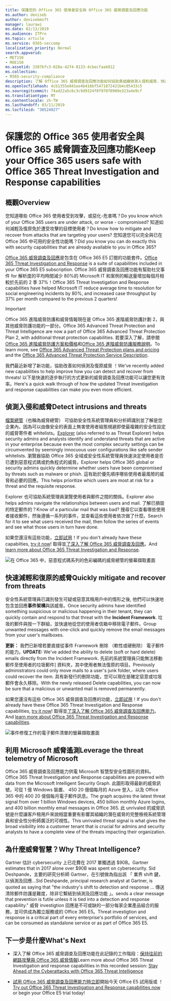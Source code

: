 ```yaml
---
title: 保護您的 Office 365 使用者安全與 Office 365 威脅調查及回應功能
ms.author: deniseb
author: denisebmsft
manager: laurawi
ms.date: 02/13/2019
ms.audience: ITPro
ms.topic: article
ms.service: O365-seccomp
localization_priority: Normal
search.appverid:
- MET150
- MOE150
ms.assetid: 3387bfc3-028a-42f4-8133-4cbecfaab812
ms.collection:
- M365-security-compliance
description: 了解 Office 365 威脅調查及回應功能如何協助貴組織偵測入侵和威脅，快速地降低，以及復原威脅。
ms.openlocfilehash: 4cb1355e841ee4b416bf5471872421b4c05433c5
ms.sourcegitcommit: 74ad22a5c6c3c9d9324f0f97070909e323a4e9cf
ms.translationtype: MT
ms.contentlocale: zh-TW
ms.lasthandoff: 03/11/2019
ms.locfileid: "30524027"
---
```

# <a name="keep-your-office-365-users-safe-with-office-365-threat-investigation-and-response-capabilities"></a><span data-ttu-id="cce6c-103">保護您的 Office 365 使用者安全與 Office 365 威脅調查及回應功能</span><span class="sxs-lookup"><span data-stu-id="cce6c-103">Keep your Office 365 users safe with Office 365 Threat Investigation and Response capabilities</span></span>

## <a name="overview"></a><span data-ttu-id="cce6c-104">概觀</span><span class="sxs-lookup"><span data-stu-id="cce6c-104">Overview</span></span>

<span data-ttu-id="cce6c-105">您知道哪些 Office 365 使用者受到攻擊，或惡化-危害嗎？</span><span class="sxs-lookup"><span data-stu-id="cce6c-105">Do you know which of your Office 365 users are under attack, or worse - compromised?</span></span> <span data-ttu-id="cce6c-106">知道如何減輕及復原免於遭受攻擊的目標使用者？</span><span class="sxs-lookup"><span data-stu-id="cce6c-106">Do know how to mitigate and recover from attacks that are targeting your users?</span></span> <span data-ttu-id="cce6c-107">您知道您可以完全與已在 Office 365 中可用的安全性功能嗎？</span><span class="sxs-lookup"><span data-stu-id="cce6c-107">Did you know you can do exactly this with security capabilities that are already available to you in Office 365?</span></span> 
  
<span data-ttu-id="cce6c-108">[Office 365 威脅調查及回應](office-365-ti.md)是包含在 Office 365 E5 訂閱的功能套件。</span><span class="sxs-lookup"><span data-stu-id="cce6c-108">[Office 365 Threat Investigation and Response](office-365-ti.md) is a suite of capabilities included in your Office 365 E5 subscription.</span></span> <span data-ttu-id="cce6c-109">Office 365 威脅調查及回應功能有幫助社交事件 for 解析度的平均時間減少 80%的 Microsoft IT 和案例的輸送量增加每個月相較於先前的 2 季 37%！</span><span class="sxs-lookup"><span data-stu-id="cce6c-109">Office 365 Threat Investigation and Response capabilities have helped Microsoft IT reduce average time to resolution for social engineering incidents by 80%, and increased case throughput by 37% per month compared to the previous 2 quarters!</span></span> 

> [!IMPORTANT]
> <span data-ttu-id="cce6c-110">Office 365 進階威脅防護和威脅情報現在是 Office 365 進階威脅防護計劃 2，與其他威脅防護功能的一部分。</span><span class="sxs-lookup"><span data-stu-id="cce6c-110">Office 365 Advanced Threat Protection and Threat Intelligence are now a part of Office 365 Advanced Threat Protection Plan 2, with additional threat protection capabilities.</span></span> <span data-ttu-id="cce6c-111">若要深入了解，請參閱[Office 365 進階威脅防護方案和價格](https://products.office.com/exchange/advance-threat-protection)和[Office 365 進階威脅防護服務說明](https://docs.microsoft.com/office365/servicedescriptions/office-365-advanced-threat-protection-service-description)。</span><span class="sxs-lookup"><span data-stu-id="cce6c-111">To learn more, see [Office 365 Advanced Threat Protection plans and pricing](https://products.office.com/exchange/advance-threat-protection) and the [Office 365 Advanced Threat Protection Service Description](https://docs.microsoft.com/office365/servicedescriptions/office-365-advanced-threat-protection-service-description).</span></span>
  
<span data-ttu-id="cce6c-112">我們最近新增了新功能，協助改善如何偵測及復原威脅 ！</span><span class="sxs-lookup"><span data-stu-id="cce6c-112">We've recently added new capabilities to help improve how you can detect and recover from threats!</span></span> <span data-ttu-id="cce6c-113">以下是快速的逐步執行的方式更新的威脅調查及回應功能可以讓您更有效率。</span><span class="sxs-lookup"><span data-stu-id="cce6c-113">Here's a quick walk through of how the updated Threat investigation and response capabilities can make you even more efficient.</span></span>
  
## <a name="detect-intrusions-and-threats"></a><span data-ttu-id="cce6c-114">偵測入侵和威脅</span><span class="sxs-lookup"><span data-stu-id="cce6c-114">Detect intrusions and threats</span></span>

<span data-ttu-id="cce6c-115">[檔案總管](use-explorer-in-security-and-compliance.md)（也稱為威脅總管） 可協助安全性系統管理員和分析師識別並了解是您企業內，因為可以由像安全的表面上無害使用者組態規避即使最複雜的安全性設定的威脅寄件者 whitelists。</span><span class="sxs-lookup"><span data-stu-id="cce6c-115">[Explorer](use-explorer-in-security-and-compliance.md) (also referred to as Threat Explorer) helps security admins and analysts identify and understand threats that are active in your enterprise because even the most complex security settings can be circumvented by seemingly innocuous user configurations like safe sender whitelists.</span></span> <span data-ttu-id="cce6c-116">瀏覽器協助 Office 365 全域或安全性系統管理員快速決定使用者是否已遭到惡意程式碼或釣魚程式的威脅。</span><span class="sxs-lookup"><span data-stu-id="cce6c-116">Explorer helps Office 365 global or security admins quickly determine whether users have been compromised by threats such as malware or phish.</span></span> <span data-ttu-id="cce6c-117">這有助於優先順序哪些使用者最風險的威脅和必要的回應。</span><span class="sxs-lookup"><span data-stu-id="cce6c-117">This helps prioritize which users are most at risk for a threat and the requisite response.</span></span> 
  
<span data-ttu-id="cce6c-118">Explorer 也可協助系統管理員瀏覽使用者與郵件之間的關係。</span><span class="sxs-lookup"><span data-stu-id="cce6c-118">Explorer also helps admins navigate the relationships between users and mail.</span></span> <span data-ttu-id="cce6c-119">了解已損毀的特定郵件的？</span><span class="sxs-lookup"><span data-stu-id="cce6c-119">Know of a particular mail that was bad?</span></span> <span data-ttu-id="cce6c-120">搜尋它以查看哪些使用者接收郵件，然後遵循一系列的事件，並查看這些使用者依次做了什麼。</span><span class="sxs-lookup"><span data-stu-id="cce6c-120">Search for it to see what users received the mail, then follow the series of events and see what those users in turn have done.</span></span>

<span data-ttu-id="cce6c-121">如果您還沒有這些功能，[立即試用](https://aka.ms/tryo365threatintel3)！</span><span class="sxs-lookup"><span data-stu-id="cce6c-121">If you don't already have these capabilties, [try it now](https://aka.ms/tryo365threatintel3)!</span></span> <span data-ttu-id="cce6c-122">取得並[了深入了解 Office 365 威脅調查及回應](https://aka.ms/readmoreabouto365threatintel)。</span><span class="sxs-lookup"><span data-stu-id="cce6c-122">And [learn more about Office 365 Threat Investigation and Response](https://aka.ms/readmoreabouto365threatintel).</span></span>
  
![在 Office 365 中，惡意程式碼系列的色彩編碼的威脅總管的螢幕擷取畫面](media/591338dd-252a-437d-b5f2-87aa42e74b0c.png)
  
## <a name="quickly-mitigate-and-recover-from-threats"></a><span data-ttu-id="cce6c-124">快速減輕和復原的威脅</span><span class="sxs-lookup"><span data-stu-id="cce6c-124">Quickly mitigate and recover from threats</span></span>

<span data-ttu-id="cce6c-125">安全性系統管理員已識別發生可疑或惡意其租用戶中的情形之後, 他們可以快速地包含並回應**事件架構**與該威脅。</span><span class="sxs-lookup"><span data-stu-id="cce6c-125">Once security admins have identified something suspicious or malicious happening in their tenant, they can quickly contain and respond to that threat with the **Incident Framework**.</span></span> <span data-ttu-id="cce6c-126">垃圾的郵件與按一下群組，並快速地從您的使用者信箱中移除電子郵件。</span><span class="sxs-lookup"><span data-stu-id="cce6c-126">Group unwanted messages with one-click and quickly remove the email messages from your user's mailboxes.</span></span> 
  
 <span data-ttu-id="cce6c-127">**更新：** 我們已新增若要直接從事件 Framework 刪除 （軟性或硬刪除） 電子郵件的能力。</span><span class="sxs-lookup"><span data-stu-id="cce6c-127">**UPDATE:** We've added the ability to delete (soft or hard delete) emails directly from the Incident Framework.</span></span> <span data-ttu-id="cce6c-128">先前的系統管理員只能無法移動郵件至使用者的垃圾郵件] 資料夾，其中使用者無法復原的項目。</span><span class="sxs-lookup"><span data-stu-id="cce6c-128">Previously administrators could only move mails to a user's junk folder, where users could recover the item.</span></span> <span data-ttu-id="cce6c-129">具有新發行的刪除功能，您可以現在是確定惡意或垃圾郵件會永久移除。</span><span class="sxs-lookup"><span data-stu-id="cce6c-129">With the newly released Delete capabilities, you can now be sure that a malicious or unwanted mail is removed permanently.</span></span> 
  
<span data-ttu-id="cce6c-130">如果您還沒有這些 Office 365 威脅調查及回應的功能，[立即試用](https://aka.ms/tryo365threatintel3)！</span><span class="sxs-lookup"><span data-stu-id="cce6c-130">If you don't already have these Office 365 Threat Investigation and Response capabilities, [try it now](https://aka.ms/tryo365threatintel3)!</span></span> <span data-ttu-id="cce6c-131">取得並[了深入了解 Office 365 威脅調查及回應能力](https://aka.ms/readmoreabouto365threatintel)。</span><span class="sxs-lookup"><span data-stu-id="cce6c-131">And [learn more about Office 365 Threat Investigation and Response capabilities](https://aka.ms/readmoreabouto365threatintel).</span></span>
  
![事件修復工作的電子郵件清單的螢幕擷取畫面](media/9d8452d3-d8d2-4b26-81f9-76396e08dd17.png)
  
## <a name="leverage-the-threat-telemetry-of-microsoft"></a><span data-ttu-id="cce6c-133">利用 Microsoft 威脅遙測</span><span class="sxs-lookup"><span data-stu-id="cce6c-133">Leverage the threat telemetry of Microsoft</span></span>

<span data-ttu-id="cce6c-134">Office 365 威脅調查及回應能力供電 Microsoft 智慧型安全性圖形的資料。</span><span class="sxs-lookup"><span data-stu-id="cce6c-134">Office 365 Threat Investigation and Response capabilities are powered with data from the Microsoft Intelligent Security Graph.</span></span> <span data-ttu-id="cce6c-135">此圖形取得最新的威脅訊號，可從 1 億 Windows 裝置、 450 20 億個每月的 Azure 登入，以及 Office 365 中的 400 20 億個每月電子郵件訊息。</span><span class="sxs-lookup"><span data-stu-id="cce6c-135">The graph acquires the latest threat signal from over 1 billion Windows devices, 450 billion monthly Azure logins, and 400 billion monthly email messages in Office 365.</span></span> <span data-ttu-id="cce6c-136">此 unrivaled 的威脅訊號是什麼讓客戶租用戶來說相當重要有影響其組織的潛在威脅的完整檢視系統管理員和安全性分析師廣泛的可視性。</span><span class="sxs-lookup"><span data-stu-id="cce6c-136">This unrivaled threat signal is what gives the broad visibility into a customer tenant that is crucial for admins and security analysts to have a complete view of the threats impacting their organization.</span></span> 
  
   
## <a name="why-threat-intelligence"></a><span data-ttu-id="cce6c-137">為什麼威脅智慧？</span><span class="sxs-lookup"><span data-stu-id="cce6c-137">Why Threat Intelligence?</span></span>

<span data-ttu-id="cce6c-138">Gartner 估計 cybersecurity 上已花費在 2017 單獨透過 $90B。</span><span class="sxs-lookup"><span data-stu-id="cce6c-138">Gartner estimates that in 2017 alone over $90B was spent on cybersecurity.</span></span> <span data-ttu-id="cce6c-139">Sid Deshpande，主要的研究分析師 Gartner，在引號做為指出該 「 業界 shift 鍵，以偵測及回應...</span><span class="sxs-lookup"><span data-stu-id="cce6c-139">Sid Deshpande, principal research analyst at Gartner, is quoted as saying that "the industry's shift to detection and response …</span></span> <span data-ttu-id="cce6c-140">傳送清除郵件防護是難度，除非它繫結到偵測及回應功能 」。</span><span class="sxs-lookup"><span data-stu-id="cce6c-140">sends a clear message that prevention is futile unless it is tied into a detection and response capability."</span></span> <span data-ttu-id="cce6c-141">威脅 investigtion 回應是不可或缺的一部分每家企業產品組合的服務，並可供成為獨立服務或的 Office 365 E5。</span><span class="sxs-lookup"><span data-stu-id="cce6c-141">Threat investigtion and response is a critical part of every enterprise's portfolio of services, and can be consumed as standalone service or as part of Office 365 E5.</span></span>
  
## <a name="whats-next"></a><span data-ttu-id="cce6c-142">下一步是什麼</span><span class="sxs-lookup"><span data-stu-id="cce6c-142">What's Next</span></span>

- <span data-ttu-id="cce6c-143">深入了解 Office 365 威脅調查及回應功能在此記錄的工作階段：[保持往前的網路攻擊與 Office 365 威脅情報](https://myignite.microsoft.com/videos/53723)</span><span class="sxs-lookup"><span data-stu-id="cce6c-143">Learn more about Office 365 Threat Investigation and response capabilities  in this recorded session: [Stay Ahead of the Cyberattacks with Office 365 Threat Intelligence](https://myignite.microsoft.com/videos/53723)</span></span>
    
- <span data-ttu-id="cce6c-144">[試用 Office 365 威脅調查及回應能力時立即](https://aka.ms/tryo365threatintel3)開始今天 Office E5 試用版或 ！</span><span class="sxs-lookup"><span data-stu-id="cce6c-144">[Try out Office 365 Threat Investigation and Response capabilities now](https://aka.ms/tryo365threatintel3) or begin your Office E5 trial today!</span></span> 
    

